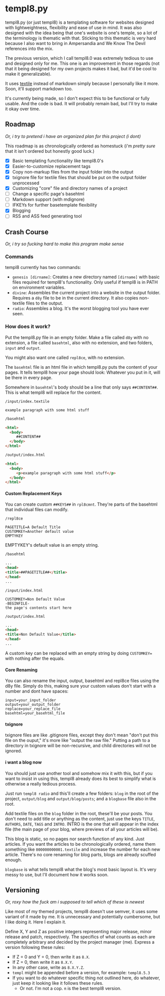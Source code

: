 # templ8.py

templ8.py (or just templ8) is a templating software for websites designed with lightweightness, flexibility and ease of use in mind. It was also designed with the idea being that one's website is one's temple, so a lot of the terminology is thematic with that. Sticking to this thematic is very hard because I also want to bring in Ampersandia and We Know The Devil references into the mix.

The previous version, which I call templ8.0 was extremely tedious to use and designed only for me. This one is an improvement in those regards (not that it being designed for my own projects makes it bad, but it'd be cool to make it generalizable).

It uses [textile](textile-lang.org) instead of markdown simply because I personally like it more. Soon, it'll support markdown too.

It's currently being made, so I don't expect this to be functional or fully usable. And the code is bad. It will probably remain bad, but I'll try to make it okay over time.

## Roadmap
*Or, i try to pretend i have an organized plan for this project (i dont)*

This roadmap is as chronologically ordered as homestuck (i'm _pretty sure_ that it isn't ordered but honestly good luck.)

- [x] Basic templating functionality like templ8.0's
- [x] Easier-to-customize replacement tags
- [x] Copy non-markup files from the input folder into the output
- [x] txignore file for textile files that should be put on the output folder unprocessed
- [x] Customizing "core" file and directory names of a project
- [ ] Change a specific page's basehtml
- [ ] Markdown support (with mdignore)
- [ ] IFKEYs for further basetemplate flexibility
- [X] Blogging
- [ ] RSS and ASS feed generating tool

## Crash Course
*Or, i try so fucking hard to make this program make sense*

### Commands
templ8 currently has two commands:

- `genesis [dirname]`: Creates a new directory named `[dirname]` with basic files required for templ8's functionality. Only useful if templ8 is in PATH on environment variables.
- `divine`: Assembles the current project into a website in the output folder. Requires a `d8y` file to be in the current directory. It also copies non-textile files to the output.
- `radio`: Assembles a blog. It's the worst blogging tool you have ever seen.

### How does it work?
Put the templ8.py file in an empty folder. Make a file called `d8y` with no extension, a file called `basehtml`, also with no extension, and two folders, `input` and `output`.

You might also want one called `repl8ce`, with no extension.

The `basehtml` file is an html file in which templ8.py puts the content of your pages. It tells templ8 how your page should look: Whatever you put in it, will be there in every page.

Somewhere in `basehtml`'s body should be a line that only says `##CONTENT##`. This is what templ8 will replace for the content.

```textile
/input/index.textile

example paragraph with some html stuff
```


```html
/basehtml

<html>
  <body>
     ##CONTENT##
  </body>
</html>
```

```html
/output/index.html

<html>
  <body>
     <p>example paragraph with some html stuff</p>
  </body>
</html>
```

#### Custom Replacement Keys

You can create custom `##KEYS##` in `rpl8cmnt`. They're parts of the basehtml that individual files can modify.

```plaintext
/repl8ce

PAGETITLE=A Default Title
CUSTOMKEY=Another default value
EMPTYKEY
```

EMPTYKEY's default value is an empty string.

```html
/basehtml

...
<head>
<title>##PAGETITLE##</title>
</head>
...
```


```plaintext
/input/index.html

CUSTOMKEY=Non Default Value
-BEGINFILE-
the page's contents start here
```

```html
/output/index.html

...
<head>
<title>Non Default Value</title>
</head>
...
```

A custom key can be replaced with an empty string by doing `CUSTOMKEY=` with nothing after the equals.

#### Core Renaming
You can also rename the input, output, basehtml and repl8ce files using the d8y file. Simply do this, making sure your custom values don't start with a number and dont have spaces:

```plaintext
input=your_input_folder
output=your_output_folder
replace=your_replace_file
basehtml=your_basehtml_file
```

#### txignore
txignore files are like .gitignore files, except they don't mean "don't put this file on the ouput," it's more like "output the raw file." Putting a path to a directory in txignore will be non-recursive, and child directories will not be ignored.

#### i want a blog now
You should just use another tool and somehow mix it with this, but if you want to insist in using this, templ8 already does its best to simplify what is otherwise a really tedious process.

Just run `templ8 radio` and this'll create a few folders: `blog` in the root of the project, `output/blog` and `output/blog/posts`; and a `blogbase` file also in the root.

Add textile files on the `blog` folder in the root, these'll be your posts. You don't need to add title or anything as the content, just use the keys `TITLE`, `AUTHORS`, `DATE`, `TAGS` and `INTRO`. INTRO is the one that will appear in the index file (the main page of your blog, where previews of all your articles will be).

This blog is static, so no pages nor search function of any kind. Just articles. If you want the articles to be chronologically ordered, name them something like `000000000001.textile` and increase the number for each new article. There's no core renaming for blog parts, blogs are already scuffed enough.

`blogbase` is what tells templ8 what the blog's most basic layout is. It's very messy to use, but I'll document how it works soon.


## Versioning
*Or, roxy how the fuck am i supposed to tell which of these is newest*

Like most of my themed projects, templ8 doesn't use semver, it uses some variant of it made by me. It is unnecessary and potentially cumbersome, but I like doing it. Here I explain it.

Define X, Y and Z as positive integers representing major release, minor release and patch, respectively. The specifics of what counts as each are completely arbitrary and decided by the project manager (me). Express a version following these rules:

- If Z = 0 and Y = 0, then write it as `8.X`.
- If Z = 0, then write it as `8.X.Y`.
- In any other case, write as `8.X.Y.Z`.
- `templ` might be appended before a version, for example: `templ8.5.3`
- If you want to do whatever specific thing not outlined here, do whatever, just keep it looking like it follows these rules.
  - Or not. I'm not a cop. `π` is the best templ8 version.

